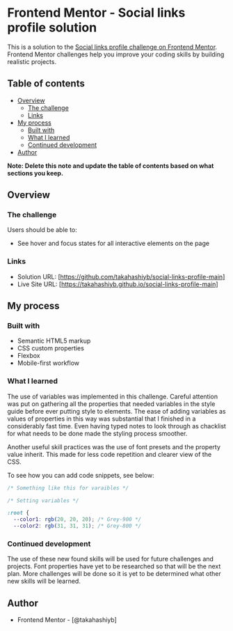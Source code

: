 # Frontend Mentor - Social links profile solution

This is a solution to the [Social links profile challenge on Frontend Mentor](https://www.frontendmentor.io/challenges/social-links-profile-UG32l9m6dQ). Frontend Mentor challenges help you improve your coding skills by building realistic projects.

## Table of contents

- [Overview](#overview)
  - [The challenge](#the-challenge)
  - [Links](#links)
- [My process](#my-process)
  - [Built with](#built-with)
  - [What I learned](#what-i-learned)
  - [Continued development](#continued-development)
- [Author](#author)

**Note: Delete this note and update the table of contents based on what sections you keep.**

## Overview

### The challenge

Users should be able to:

- See hover and focus states for all interactive elements on the page

### Links

- Solution URL: [https://github.com/takahashiyb/social-links-profile-main]
- Live Site URL: [https://takahashiyb.github.io/social-links-profile-main]

## My process

### Built with

- Semantic HTML5 markup
- CSS custom properties
- Flexbox
- Mobile-first workflow

### What I learned

The use of variables was implemented in this challenge. Careful attention was put on gathering all the properties that needed variables in the style guide before ever putting style to elements. The ease of adding variables as values of properties in this way was substantial that I finished in a considerably fast time. Even having typed notes to look through as chacklist for what needs to be done made the styling process smoother.

Another useful skill practices was the use of font presets and the property value inherit. This made for less code repetition and clearer view of the CSS.

To see how you can add code snippets, see below:

```css
/* Something like this for varaibles */

/* Setting variables */

:root {
  --color1: rgb(20, 20, 20); /* Grey-900 */
  --color2: rgb(31, 31, 31); /* Grey-800 */
```

### Continued development

The use of these new found skills will be used for future challenges and projects. Font properties have yet to be researched so that will be the next plan. More challenges will be done so it is yet to be determined what other new skills will be learned.

## Author

- Frontend Mentor - [@takahashiyb]
